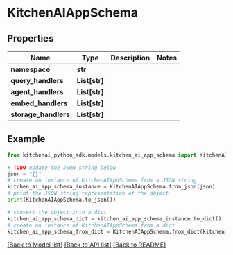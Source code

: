 # KitchenAIAppSchema


## Properties

Name | Type | Description | Notes
------------ | ------------- | ------------- | -------------
**namespace** | **str** |  | 
**query_handlers** | **List[str]** |  | 
**agent_handlers** | **List[str]** |  | 
**embed_handlers** | **List[str]** |  | 
**storage_handlers** | **List[str]** |  | 

## Example

```python
from kitchenai_python_sdk.models.kitchen_ai_app_schema import KitchenAIAppSchema

# TODO update the JSON string below
json = "{}"
# create an instance of KitchenAIAppSchema from a JSON string
kitchen_ai_app_schema_instance = KitchenAIAppSchema.from_json(json)
# print the JSON string representation of the object
print(KitchenAIAppSchema.to_json())

# convert the object into a dict
kitchen_ai_app_schema_dict = kitchen_ai_app_schema_instance.to_dict()
# create an instance of KitchenAIAppSchema from a dict
kitchen_ai_app_schema_from_dict = KitchenAIAppSchema.from_dict(kitchen_ai_app_schema_dict)
```
[[Back to Model list]](../README.md#documentation-for-models) [[Back to API list]](../README.md#documentation-for-api-endpoints) [[Back to README]](../README.md)



